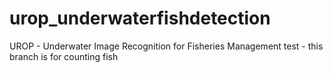 # urop_underwaterfishdetection
UROP - Underwater Image Recognition for Fisheries Management
test - this branch is for counting fish